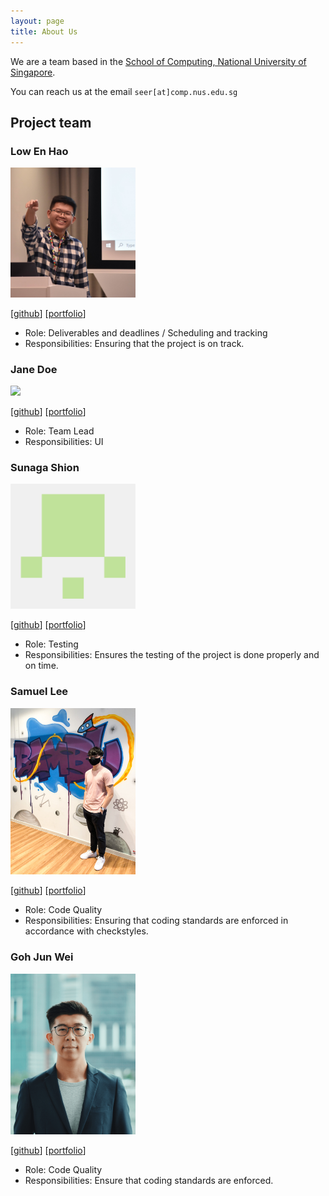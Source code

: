 ```yaml
---
layout: page
title: About Us
---
```


We are a team based in the [School of Computing, National University of Singapore](http://www.comp.nus.edu.sg).

You can reach us at the email `seer[at]comp.nus.edu.sg`

## Project team

### Low En Hao

<img src="images/enhao25.png" width="200px">

[[github](https://github.com/enhao25)]
[[portfolio](team/enhao25.md)]

* Role: Deliverables and deadlines / Scheduling and tracking
* Responsibilities: Ensuring that the project is on track.

### Jane Doe

<img src="images/johndoe.png" width="200px">

[[github](http://github.com/johndoe)]
[[portfolio](team/johndoe.md)]

* Role: Team Lead
* Responsibilities: UI

### Sunaga Shion

<img src="images/nowknowing.png" width="200px">

[[github](http://github.com/nowknowing)] [[portfolio](team/nowknowing.md)]

* Role: Testing
* Responsibilities: Ensures the testing of the project is done properly and on time.

### Samuel Lee

<img src="images/samleewy.png" width="200px">

[[github](http://github.com/samleewy)]
[[portfolio](team/samleewy.md)]

* Role: Code Quality
* Responsibilities: Ensuring that coding standards are enforced in accordance with checkstyles.

### Goh Jun Wei

<img src="images/jonahhgohh.png" width="200px">

[[github](http://github.com/jonahhgohh)]
[[portfolio](team/jonahhgohh.md)]

* Role: Code Quality
* Responsibilities: Ensure that coding standards are enforced.
